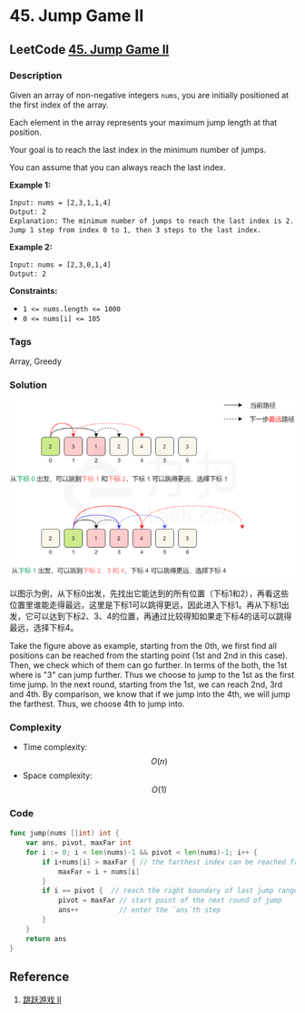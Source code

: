 # 45. Jump Game II

## LeetCode [45. Jump Game II](title)

### Description

Given an array of non-negative integers `nums`, you are initially positioned at the first index of the array.

Each element in the array represents your maximum jump length at that position.

Your goal is to reach the last index in the minimum number of jumps.

You can assume that you can always reach the last index.

**Example 1:**

```text
Input: nums = [2,3,1,1,4]
Output: 2
Explanation: The minimum number of jumps to reach the last index is 2. Jump 1 step from index 0 to 1, then 3 steps to the last index.
```

**Example 2:**

```text
Input: nums = [2,3,0,1,4]
Output: 2
```

**Constraints:**

* `1 <= nums.length <= 1000`
* `0 <= nums[i] <= 105`

### Tags

Array, Greedy

### Solution

![](../.gitbook/assets/image%20%2815%29.png)

以图示为例，从下标0出发，先找出它能达到的所有位置（下标1和2），再看这些位置里谁能走得最远，这里是下标1可以跳得更远，因此进入下标1。再从下标1出发，它可以达到下标2、3、4的位置，再通过比较得知如果走下标4的话可以跳得最远，选择下标4。

Take the figure above as example, starting from the 0th, we first find all positions can be reached from the starting point \(1st and 2nd in this case\). Then, we check which of them can go further. In terms of the both, the 1st where is "3" can jump further. Thus we choose to jump to the 1st as the first time jump. In the next round, starting from the 1st, we can reach 2nd, 3rd and 4th. By comparison, we know that if we jump into the 4th, we will jump the farthest. Thus, we choose 4th to jump into.

### Complexity

* Time complexity: $$O(n)$$
* Space complexity: $$O(1)$$

### Code

```go
func jump(nums []int) int {
	var ans, pivot, maxFar int
	for i := 0; i < len(nums)-1 && pivot < len(nums)-1; i++ {
		if i+nums[i] > maxFar { // the farthest index can be reached from i
			maxFar = i + nums[i]
		}
		if i == pivot {  // reach the right boundary of last jump range
			pivot = maxFar // start point of the next round of jump
			ans++          // enter the `ans`th step
		}
	}
	return ans
}
```

## Reference

1. [跳跃游戏 II](https://leetcode-cn.com/problems/jump-game-ii/solution/tiao-yue-you-xi-ii-by-leetcode-solution/)

